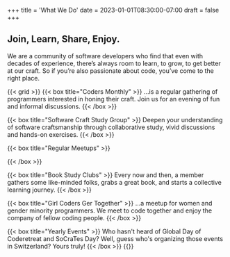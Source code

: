 +++
title = 'What We Do'
date = 2023-01-01T08:30:00-07:00
draft = false
+++

## Join, Learn, Share, Enjoy.

We are a community of software developers who find that even with decades of experience, there’s always room to learn, to grow, to get better at our craft.
So if you’re also passionate about code, you’ve come to the right place.

{{< grid >}}
  {{< box title="Coders Monthly" >}}
  ...is a regular gathering of programmers interested in honing their craft. Join us for an evening of fun and informal discussions.
  {{< /box >}}

  {{< box title="Software Craft Study Group" >}}
  Deepen your understanding of software craftsmanship through collaborative study, vivid discussions and hands-on exercises.
  {{< /box >}}

  {{< box title="Regular Meetups" >}}

  {{< /box >}}

  {{< box title="Book Study Clubs" >}}
  Every now and then, a member gathers some like-minded folks, grabs a great book, and starts a collective learning journey.
  {{< /box >}}

  {{< box title="Girl Coders Ger Together" >}}
  ...a meetup for women and gender minority programmers.
  We meet to code together and enjoy the company of fellow coding people.
  {{< /box >}}

  {{< box title="Yearly Events" >}}
  Who hasn't heard of Global Day of Coderetreat and SoCraTes Day?
  Well, guess who's organizing those events in Switzerland?
  Yours truly!
  {{< /box >}}
{{</grid>}}
